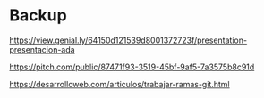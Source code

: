 # Backup
https://view.genial.ly/64150d121539d8001372723f/presentation-presentacion-ada

https://pitch.com/public/87471f93-3519-45bf-9af5-7a3575b8c91d

https://desarrolloweb.com/articulos/trabajar-ramas-git.html
